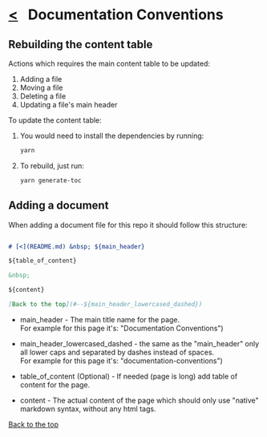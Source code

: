 # [<](README.md) &nbsp; Documentation Conventions

## Rebuilding the content table

Actions which requires the main content table to be updated:

1. Adding a file
1. Moving a file
1. Deleting a file
1. Updating a file's main header

To update the content table:

1. You would need to install the dependencies by running:

    ```sh
    yarn
    ```

2. To rebuild, just run:

    ```sh
    yarn generate-toc
    ```

## Adding a document

When adding a  document file for this repo it should follow this structure:

```markdown

# [<](README.md) &nbsp; ${main_header}

${table_of_content}

&nbsp;

${content}

[Back to the top](#--${main_header_lowercased_dashed})

```

- main_header - The main title name for the page.\
For example for this page it's: "Documentation Conventions")

- main_header_lowercased_dashed - the same as the "main_header" only all lower caps and separated by dashes instead of spaces.\
For example for this page it's: "documentation-conventions")

- table_of_content (Optional) - If needed (page is long) add table of content for the page.

- content - The actual content of the page which should only use "native" markdown syntax, without any html tags.

[Back to the top](#--documentation-conventions)
